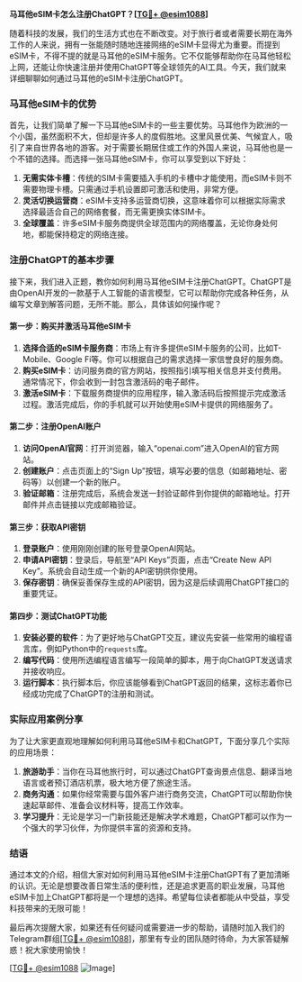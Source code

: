 **马耳他eSIM卡怎么注册ChatGPT？[[TG💪+ @esim1088](https://t.me/s/esim1088)]**

随着科技的发展，我们的生活方式也在不断改变。对于旅行者或者需要长期在海外工作的人来说，拥有一张能随时随地连接网络的eSIM卡显得尤为重要。而提到eSIM卡，不得不提的就是马耳他的eSIM卡服务。它不仅能够帮助你在马耳他轻松上网，还能让你快速注册并使用ChatGPT等全球领先的AI工具。今天，我们就来详细聊聊如何通过马耳他的eSIM卡注册ChatGPT。

### 马耳他eSIM卡的优势

首先，让我们简单了解一下马耳他eSIM卡的一些主要优势。马耳他作为欧洲的一个小国，虽然面积不大，但却是许多人的度假胜地。这里风景优美、气候宜人，吸引了来自世界各地的游客。对于需要长期居住或工作的外国人来说，马耳他也是一个不错的选择。而选择一张马耳他eSIM卡，你可以享受到以下好处：

1. **无需实体卡槽**：传统的SIM卡需要插入手机的卡槽中才能使用，而eSIM卡则不需要物理卡槽。只需通过手机设置即可激活和使用，非常方便。
2. **灵活切换运营商**：eSIM卡支持多运营商切换，这意味着你可以根据实际需求选择最适合自己的网络套餐，而无需更换实体SIM卡。
3. **全球覆盖**：许多eSIM卡服务商提供全球范围内的网络覆盖，无论你身处何地，都能保持稳定的网络连接。

### 注册ChatGPT的基本步骤

接下来，我们进入正题，教你如何利用马耳他eSIM卡注册ChatGPT。ChatGPT是由OpenAI开发的一款基于人工智能的语言模型，它可以帮助你完成各种任务，从编写文章到解答问题，无所不能。那么，具体该如何操作呢？

#### 第一步：购买并激活马耳他eSIM卡

1. **选择合适的eSIM卡服务商**：市场上有许多提供eSIM卡服务的公司，比如T-Mobile、Google Fi等。你可以根据自己的需求选择一家信誉良好的服务商。
2. **购买eSIM卡**：访问服务商的官方网站，按照指引填写相关信息并支付费用。通常情况下，你会收到一封包含激活码的电子邮件。
3. **激活eSIM卡**：下载服务商提供的应用程序，输入激活码后按照提示完成激活过程。激活完成后，你的手机就可以开始使用eSIM卡提供的网络服务了。

#### 第二步：注册OpenAI账户

1. **访问OpenAI官网**：打开浏览器，输入“openai.com”进入OpenAI的官方网站。
2. **创建账户**：点击页面上的“Sign Up”按钮，填写必要的信息（如邮箱地址、密码等）以创建一个新的账户。
3. **验证邮箱**：注册完成后，系统会发送一封验证邮件到你提供的邮箱地址。打开邮件并点击链接以完成邮箱验证。

#### 第三步：获取API密钥

1. **登录账户**：使用刚刚创建的账号登录OpenAI网站。
2. **申请API密钥**：登录后，导航至“API Keys”页面，点击“Create New API Key”。系统会自动生成一个新的API密钥供你使用。
3. **保存密钥**：确保妥善保存生成的API密钥，因为这是后续调用ChatGPT接口的重要凭证。

#### 第四步：测试ChatGPT功能

1. **安装必要的软件**：为了更好地与ChatGPT交互，建议先安装一些常用的编程语言库，例如Python中的`requests`库。
2. **编写代码**：使用所选编程语言编写一段简单的脚本，用于向ChatGPT发送请求并接收响应。
3. **运行脚本**：执行脚本后，你应该能够看到ChatGPT返回的结果，这标志着你已经成功完成了ChatGPT的注册和测试。

### 实际应用案例分享

为了让大家更直观地理解如何利用马耳他eSIM卡和ChatGPT，下面分享几个实际的应用场景：

1. **旅游助手**：当你在马耳他旅行时，可以通过ChatGPT查询景点信息、翻译当地语言或者预订酒店机票，极大地方便了旅途生活。
2. **商务沟通**：如果你经常需要与国外客户进行商务交流，ChatGPT可以帮助你快速起草邮件、准备会议材料等，提高工作效率。
3. **学习提升**：无论是学习一门新技能还是解决学术难题，ChatGPT都可以作为一个强大的学习伙伴，为你提供丰富的资源和支持。

### 结语

通过本文的介绍，相信大家对如何利用马耳他eSIM卡注册ChatGPT有了更加清晰的认识。无论是想要改善日常生活的便利性，还是追求更高的职业发展，马耳他eSIM卡加上ChatGPT都将是一个理想的选择。希望每位读者都能从中受益，享受科技带来的无限可能！

最后再次提醒大家，如果还有任何疑问或需要进一步的帮助，请随时加入我们的Telegram群组[[TG💪+ @esim1088](https://t.me/s/esim1088)]，那里有专业的团队随时待命，为大家答疑解惑！祝大家使用愉快！

[[TG💪+ @esim1088](https://t.me/s/esim1088) ![Image](https://i.postimg.cc/4NQfJmqS/Snipaste-2025-05-13-00-14-12.png)]